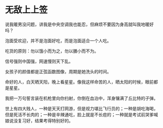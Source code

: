 # 无敌上上签

说我暖男没问题，讲我是中央空调我也能忍，但麻烦不要因为身高就叫我地暖好吗？ 

泡面受欢迎，并不是泡面好吃，而是泡面适合一个人吃。 

吃货的原则：勿以饿小而为之，勿以膳小而不为。 

信号强则中国强，网速慢则天下乱。 

女孩子的颜值都是正弦函数图像，周期是她洗头的时间。 

命好的人，白天晒天阳，晚上看星星。像我这样命苦的人，晒太阳的时候，眼前都是星星。 

我把一万句誓言装在机枪里向你扫射，你倒在血泊中，浑身镶满了丘比特的子弹。 

世上有四大贱人，一种是天天打网游，但是视力堪比飞行员的；一种是胡吃海喝，但是死活不长肉的；一种是辛辣通吃，脸上就是不长痘的；一种就是考试前哭爹喊娘说没复习好，结果考得特别好的。